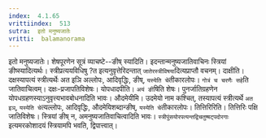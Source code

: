 ```yaml
---
index:  4.1.65
vrittiindex:  513
sutra:  इतो मनुष्यजातेः
vritti:  balamanorama 
---
```


इतो मनुष्यजातेः। शेषपूरणेन सूत्रं व्याचष्टे--ङीष् स्यादिति। इदन्तान्मनुष्यजातिवाचिनः स्त्रियां ङीष्स्यादित्यर्थः। स्त्रीप्रत्ययविधिषु ?त इत्यनुवृत्तेरिदन्तात् `जातेरस्त्रीविषया`दित्यप्राप्तौ वचनम्। दाक्षीति। दक्षस्यापत्यं स्त्रीत्यर्थेः अत इञि अल्लोपः, आदिवृद्धिः, ङीष्, `यस्येति चे`तीकारलोपः। `गोत्रं च चरणैः सहे`ति जातिवाचित्वम्। दक्षः-प्रजापतिविशेषः। योपधादपीति। `अयं ङी`षिति शेषः। पुनर्जातिग्रहणेन योपधग्रहणस्याऽनुवृत्त्यभावबोधनादिति भावः। औदमेयीमि। उदमेयो नाम कश्चित्, तस्यापत्यं स्त्रीत्यर्थे `अत इञ्`, `यस्येति चे`त्यल्लोपः, आदिवृद्धिः, औदमेयिशब्दान्ङीष्, `यस्येति चे`तीकारलोपः। तित्तिरिरिति। तित्तिरिः पक्षि जातिविशेषः। स्त्रियां ङीष् न, अमनुष्यजातिवाचित्वादिति भावः। `स्त्रीपुंसयोरपत्यन्तद्विचतुष्षट्पदोरगाः` इत्यमरकोशादयं स्त्रियामपि भवति, द्विपात्त्वात्।


